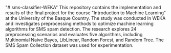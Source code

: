 "# sms-classifier-WEKA" 
This repository contains the implementation and results of the final project for the course "Introduction to Machine Learning" at the University of the Basque Country. The study was conducted in WEKA and investigates preprocessing methods to optimize machine learning algorithms for SMS spam detection. The research explores 24 preprocessing scenarios and evaluates five algorithms, including Multinomial Naive Bayes, LibLinear, Random Forest, and Random Tree. The SMS Spam Collection dataset was used for experimentation.